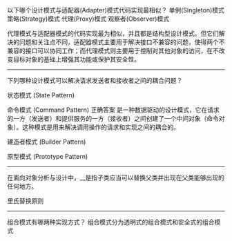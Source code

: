 以下哪个设计模式与适配器(Adapter)模式代码实现最相似？
	单例(Singleton)模式
	策略(Strategy)模式
	代理(Proxy)模式
	观察者(Observer)模式
	
代理模式与适配器模式的代码实现最为相似，并且都是结构型设计模式。但它们解决的问题和关注点不同，适配器模式主要用于解决接口不兼容的问题，使得两个不兼容的接口可以协同工作；而代理模式则主要用于控制对其他对象的访问，在不改变目标对象的基础上增强其功能或保护其安全性。

---
下列哪种设计模式可以解决请求发送者和接收者之间的耦合问题？

状态模式 (State Pattern)

命令模式 (Command Pattern) 正确答案
是一种数据驱动的设计模式，它在请求的一方（发送者）和提供服务的一方（接收者）之间创建了一个中间对象（命令对象）。这种模式是用来解决调用操作的请求和实现之间的耦合的。

建造者模式 (Builder Pattern)

原型模式 (Prototype Pattern)

---
在面向对象分析与设计中，__是指子类应当可以替换父类并出现在父类能够出现的任何地方。
  
里氏替换原则

---
组合模式有哪两种实现方式？
组合模式分为透明式的组合模式和安全式的组合模式